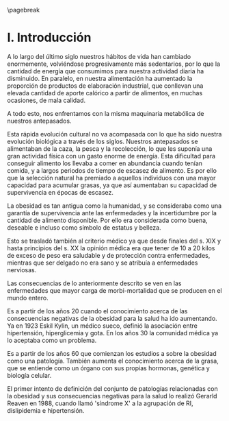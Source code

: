 \pagebreak

# I. Introducción

A lo largo del último siglo nuestros hábitos de vida han cambiado enormemente, volviéndose progresivamente más sedentarios, por lo que la cantidad de energía que consumimos para nuestra actividad diaria ha disminuido. En paralelo, en nuestra alimentación ha aumentado la proporción de productos de elaboración industrial, que conllevan una elevada cantidad de aporte calórico a partir de alimentos, en muchas ocasiones, de mala calidad. 

A todo esto, nos enfrentamos con la misma maquinaria metabólica de nuestros antepasados. 

Esta rápida evolución cultural no va acompasada con lo que ha sido nuestra evolución biológica a través de los siglos. Nuestros antepasados se alimentaban de la caza, la pesca y la recolección, lo que les suponía una gran actividad física con un gasto enorme de energía. Esta dificultad para conseguir alimento los llevaba a comer en abundancia cuando tenían comida, y a largos periodos de tiempo de escasez de alimento. Es por ello que la selección natural ha premiado a aquellos individuos con una mayor capacidad para acumular grasas, ya que así aumentaban su capacidad de supervivencia en épocas de escasez. 

La obesidad es tan antigua como la humanidad, y se consideraba como una garantía de supervivencia ante las enfermedades y la incertidumbre por la cantidad de alimento disponible. Por ello era considerada como buena, deseable e incluso como símbolo de estatus y belleza. 

Esto se trasladó también al criterio médico ya que desde finales del s. XIX y hasta principios del s. XX la opinión médica era que tener de 10 a 20 kilos de exceso de peso era saludable y de protección contra enfermedades, mientras que ser delgado no era sano y se atribuía a enfermedades nerviosas. 

Las consecuencias de lo anteriormente descrito se ven en las enfermedades que mayor carga de morbi-mortalidad que se producen en el mundo entero. 

Es a partir de los años 20 cuando el conocimiento acerca de las consecuencias negativas de la obesidad para la salud ha ido aumentando. Ya en 1923 Eskil Kylin, un médico sueco, definió la asociación entre hipertensión, hiperglicemia y gota. En los años 30 la comunidad médica ya lo aceptaba como un problema.  

Es a partir de los años 60 que comienzan los estudios a sobre la obesidad como una patología. También aumenta el conocimiento acerca de la grasa, que se entiende como un órgano con sus propias hormonas, genética y biología celular. 

El primer intento de definición del conjunto de patologías relacionadas con la obesidad y sus consecuencias negativas para la salud lo realizó Gerarld Reaven en 1988, cuando llamó 'síndrome X' a la agrupación de RI, dislipidemia e hipertensión.
